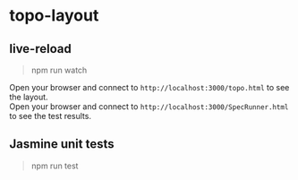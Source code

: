 # topo-layout  
## live-reload  
> npm run watch  

Open your browser and connect to `http://localhost:3000/topo.html` to see the layout.  
Open your browser and connect to `http://localhost:3000/SpecRunner.html` to see the test results.  

## Jasmine unit tests  
> npm run test  
